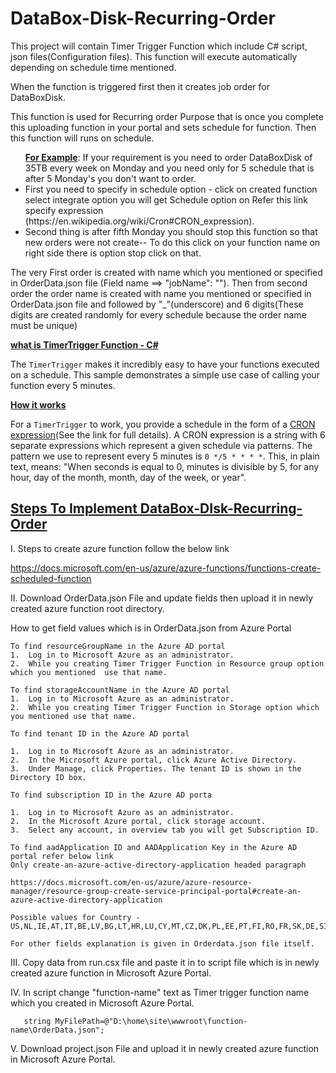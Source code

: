 # DataBox-Disk-Recurring-Order

This project will contain Timer Trigger Function which include C# script, json files(Configuration files). This function will execute automatically depending on schedule time mentioned.

When the function is triggered first then it creates job order for DataBoxDisk.

This function is used for Recurring order Purpose that is once you complete this uploading function in your portal and sets schedule for function. Then this function will runs on schedule.

<ul><b><u>For Example</u></b>: If your requirement is you need to order DataBoxDisk of 35TB every week on Monday and you need only for 5 schedule that is after 5 Monday's you don't want to order.
		<li> First you need to specify in schedule option - click on created function select integrate option you will get  Schedule option on Refer this link specify expression (https://en.wikipedia.org/wiki/Cron#CRON_expression).</li>
		<li> Second thing is after fifth Monday you should stop this function so that new orders were not create-- To do this click on your function name on right side there is option stop click on that.</li></ul>

The very First order is created with name which you mentioned or specified in OrderData.json 
file (Field name ==> "jobName": "").
Then from second order the order name is created with name you mentioned or specified in OrderData.json file and followed by "_"(underscore) and 6 digits(These digits are created randomly for every schedule because the order name must be unique) 


<b><u>what is TimerTrigger Function - C<span>#</span></u></b>

The `TimerTrigger` makes it incredibly easy to have your functions executed on a schedule. This sample demonstrates a simple use case of calling your function every 5 minutes.

<u><b>How it works</b></u>

For a `TimerTrigger` to work, you provide a schedule in the form of a [CRON expression](https://en.wikipedia.org/wiki/Cron#CRON_expression)(See the link for full details). A CRON expression is a string with 6 separate expressions which represent a given schedule via patterns. The pattern we use to represent every 5 minutes is `0 */5 * * * *`. This, in plain text, means: "When seconds is equal to 0, minutes is divisible by 5, for any hour, day of the month, month, day of the week, or year".

<h2><b><u> Steps To Implement DataBox-DIsk-Recurring-Order</u></b></h2>

 I. Steps to create azure function follow the below link
 
https://docs.microsoft.com/en-us/azure/azure-functions/functions-create-scheduled-function

II. Download OrderData.json File and update fields then upload it in newly created azure function root directory.

How to get field values which is in OrderData.json from Azure Portal

    To find resourceGroupName in the Azure AD portal
	1.	Log in to Microsoft Azure as an administrator.
	2.	While you creating Timer Trigger Function in Resource group option which you mentioned  use that name.

    To find storageAccountName in the Azure AD portal
	1.	Log in to Microsoft Azure as an administrator.
	2.	While you creating Timer Trigger Function in Storage option which you mentioned use that name.
	
    To find tenant ID in the Azure AD portal

	1.	Log in to Microsoft Azure as an administrator.
	2.	In the Microsoft Azure portal, click Azure Active Directory.
	3.	Under Manage, click Properties. The tenant ID is shown in the Directory ID box.

    To find subscription ID in the Azure AD porta
	
	1. 	Log in to Microsoft Azure as an administrator.
	2.	In the Microsoft Azure portal, click storage account.
	3.	Select any account, in overview tab you will get Subscription ID.

    To find aadApplication ID and AADApplication Key in the Azure AD portal refer below link 
	Only create-an-azure-active-directory-application headed paragraph

	https://docs.microsoft.com/en-us/azure/azure-resource-manager/resource-group-create-service-principal-portal#create-an-azure-active-directory-application
	
    Possible values for Country - US,NL,IE,AT,IT,BE,LV,BG,LT,HR,LU,CY,MT,CZ,DK,PL,EE,PT,FI,RO,FR,SK,DE,SI,GR,ES,HU,SE,GB

    For other fields explanation is given in Orderdata.json file itself.

III.  Copy data from run.csx file and paste it in to script file which is in newly created azure function in Microsoft Azure Portal.

IV.  In script change "function-name" text as Timer trigger function name which you created in Microsoft Azure Portal.
       
       string MyFilePath=@"D:\home\site\wwwroot\function-name\OrderData.json";

V.   Download project.json File and upload it in newly created azure function in Microsoft Azure Portal.
